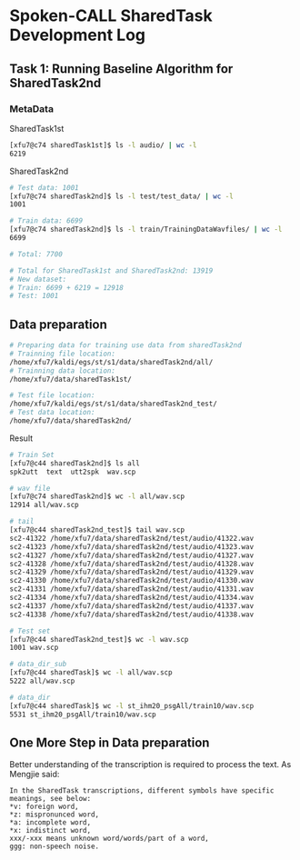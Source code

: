 # Spoken-CALL SharedTask Development Log

## Task 1: Running Baseline Algorithm for SharedTask2nd

### MetaData
SharedTask1st
```bash
[xfu7@c74 sharedTask1st]$ ls -l audio/ | wc -l
6219
```

SharedTask2nd
```bash
# Test data: 1001
[xfu7@c74 sharedTask2nd]$ ls -l test/test_data/ | wc -l
1001

# Train data: 6699
[xfu7@c74 sharedTask2nd]$ ls -l train/TrainingDataWavfiles/ | wc -l
6699

# Total: 7700

# Total for SharedTask1st and SharedTask2nd: 13919
# New dataset:
# Train: 6699 + 6219 = 12918
# Test: 1001
```

## Data preparation

```bash
# Preparing data for training use data from sharedTask2nd 
# Trainning file location:
/home/xfu7/kaldi/egs/st/s1/data/sharedTask2nd/all/
# Trainning data location:
/home/xfu7/data/sharedTask1st/

# Test file location:
/home/xfu7/kaldi/egs/st/s1/data/sharedTask2nd_test/
# Test data location:
/home/xfu7/data/sharedTask2nd/

```

Result
```bash
# Train Set
[xfu7@c44 sharedTask2nd]$ ls all
spk2utt  text  utt2spk  wav.scp

# wav file
[xfu7@c74 sharedTask2nd]$ wc -l all/wav.scp
12914 all/wav.scp

# tail
[xfu7@c44 sharedTask2nd_test]$ tail wav.scp
sc2-41322 /home/xfu7/data/sharedTask2nd/test/audio/41322.wav
sc2-41323 /home/xfu7/data/sharedTask2nd/test/audio/41323.wav
sc2-41327 /home/xfu7/data/sharedTask2nd/test/audio/41327.wav
sc2-41328 /home/xfu7/data/sharedTask2nd/test/audio/41328.wav
sc2-41329 /home/xfu7/data/sharedTask2nd/test/audio/41329.wav
sc2-41330 /home/xfu7/data/sharedTask2nd/test/audio/41330.wav
sc2-41331 /home/xfu7/data/sharedTask2nd/test/audio/41331.wav
sc2-41334 /home/xfu7/data/sharedTask2nd/test/audio/41334.wav
sc2-41337 /home/xfu7/data/sharedTask2nd/test/audio/41337.wav
sc2-41338 /home/xfu7/data/sharedTask2nd/test/audio/41338.wav

# Test set
[xfu7@c44 sharedTask2nd_test]$ wc -l wav.scp
1001 wav.scp

```

```bash
# data_dir_sub
[xfu7@c44 sharedTask]$ wc -l all/wav.scp
5222 all/wav.scp

# data_dir
[xfu7@c44 sharedTask]$ wc -l st_ihm20_psgAll/train10/wav.scp
5531 st_ihm20_psgAll/train10/wav.scp
```


## One More Step in Data preparation

Better understanding of the transcription is required to process the text.
As Mengjie said:
```
In the SharedTask transcriptions, different symbols have specific meanings, see below:
*v: foreign word, 
*z: mispronunced word,
*a: incomplete word,
*x: indistinct word,
xxx/-xxx means unknown word/words/part of a word,
ggg: non-speech noise.
```